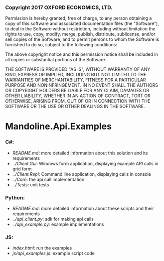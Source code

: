 ### Copyright 2017 OXFORD ECONOMICS, LTD.

Permission is hereby granted, free of charge, to any person obtaining a copy of this software and associated documentation files (the "Software"), to deal in the Software without restriction, including without limitation the rights to use, copy, modify, merge, publish, distribute, sublicense, and/or sell copies of the Software, and to permit persons to whom the Software is furnished to do so, subject to the following conditions:

The above copyright notice and this permission notice shall be included in all copies or substantial portions of the Software.

THE SOFTWARE IS PROVIDED "AS IS", WITHOUT WARRANTY OF ANY KIND, EXPRESS OR IMPLIED, INCLUDING BUT NOT LIMITED TO THE WARRANTIES OF MERCHANTABILITY, FITNESS FOR A PARTICULAR PURPOSE AND NONINFRINGEMENT. IN NO EVENT SHALL THE AUTHORS OR COPYRIGHT HOLDERS BE LIABLE FOR ANY CLAIM, DAMAGES OR OTHER LIABILITY, WHETHER IN AN ACTION OF CONTRACT, TORT OR OTHERWISE, ARISING FROM, OUT OF OR IN CONNECTION WITH THE SOFTWARE OR THE USE OR OTHER DEALINGS IN THE SOFTWARE.

# Mandoline.Api.Examples

### C#:
  - *README.md*: more detailed information about this solution and its requirements
  - *../Client.Gui*: Windows form application, displaying example API calls in grid form
  - *../Client.Repl*: Command line application, displaying calls in console
  - *../Core*: the api call implementation
  - *../Tests*: unit tests

### Python:
  - *README.md*: more detailed information about these scripts and their requirements
  - *../api_client.py*: sdk for making api calls
  - *../api_example.py*: example implementations
  
### JS:
  - *index.html*: run the examples
  - *js/api_examples.js*: example script code
